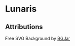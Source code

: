 # Lunaris

## Attributions
Free SVG Background by <a target="_blank" href="https://bgjar.com">BGJar</a>
